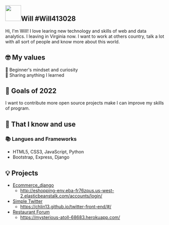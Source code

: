 ## <img width="50px" src="https://raw.githubusercontent.com/ms314006/ms314006/basic/resource/gqsm.png" />Will #Will413028

Hi, I'm Will! I love learing new technology and skills of web and data analytics. I leaving in Virginia now. I want to work at others country, talk a lot with all sort of people and know more about this world.

## 🤓 My values
🍏 Beginner's mindset and curiosity<br>
🙌 Sharing anything I learned<br>

## 🔭 Goals of 2022

I  want to contribute more open source projects make I can improve my skills of program.

## 🧠 That I know and use
### 📚 Langues and Frameworks
- HTML5, CSS3, JavaScript, Python
- Bootstrap, Express, Django

## 💡 Projects
- [Ecommerce_django](https://github.com/Will413028/ecommerce_django)  
  - http://eshopping-env.eba-fr76zpus.us-west-2.elasticbeanstalk.com/accounts/login/
- [Simple Twitter](https://github.com/CHLin13/twitter-api-2020) 
  - https://chlin13.github.io/twitter-front-end/#/ 
- [Restaurant Forum](https://github.com/Will413028/Restaurant-Forum)
  - https://mysterious-atoll-68683.herokuapp.com/

